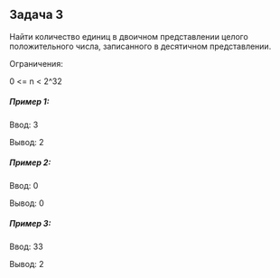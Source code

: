 ## Задача 3
Найти количество единиц в двоичном представлении целого положительного числа, записанного в десятичном представлении.

Ограничения:

0 <= n < 2^32

##### Пример 1:

Ввод: 3

Вывод: 2

##### Пример 2:

Ввод: 0

Вывод: 0

##### Пример 3:

Ввод: 33

Вывод: 2
